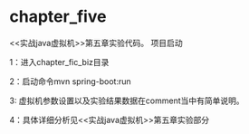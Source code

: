 # chapter_five
<<实战java虚拟机>>第五章实验代码。
项目启动 


1：进入chapter_fic_biz目录 


2：启动命令mvn spring-boot:run 


3: 虚拟机参数设置以及实验结果数据在comment当中有简单说明。 


4：具体详细分析见<<实战java虚拟机>>第五章实验部分
